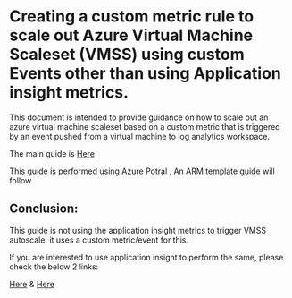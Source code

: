 # Creating a custom metric rule to scale out Azure Virtual Machine Scaleset (VMSS) using custom Events other than using Application insight metrics.


This document is intended to provide guidance on how to scale out an azure virtual machine scaleset based on a custom metric that is triggered by an event pushed from a virtual machine to log analytics workspace.

The main guide is [Here](VMSScustomMetricLogAnalytics.md)

This guide is performed using Azure Potral , An ARM template guide will follow

## Conclusion:

This guide is not using the application insight metrics to trigger VMSS autoscale. it uses a custom metric/event for this.

If you are interested to use application insight to perform the same, please check the below 2 links:<br>

[Here](https://docs.microsoft.com/en-us/azure/virtual-machine-scale-sets/virtual-machine-scale-sets-autoscale-overview#application-level-metrics-with-app-insights) & [Here](https://docs.microsoft.com/en-us/azure/azure-monitor/app/java-in-process-agent)

